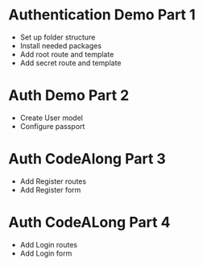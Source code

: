 # Authentication Demo Part 1
* Set up folder structure
* Install needed packages
* Add root route and template
* Add secret route and template

# Auth Demo Part 2
* Create User model
* Configure passport

# Auth CodeAlong Part 3
* Add Register routes
* Add Register form

# Auth CodeALong Part 4
* Add Login routes
* Add Login form
